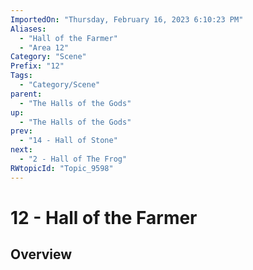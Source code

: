 ```yaml
---
ImportedOn: "Thursday, February 16, 2023 6:10:23 PM"
Aliases:
  - "Hall of the Farmer"
  - "Area 12"
Category: "Scene"
Prefix: "12"
Tags:
  - "Category/Scene"
parent:
  - "The Halls of the Gods"
up:
  - "The Halls of the Gods"
prev:
  - "14 - Hall of Stone"
next:
  - "2 - Hall of The Frog"
RWtopicId: "Topic_9598"
---
```

# 12 - Hall of the Farmer
## Overview
